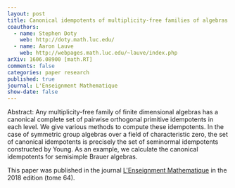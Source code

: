```yaml
---
layout: post
title: Canonical idempotents of multiplicity-free families of algebras
coauthors: 
  - name: Stephen Doty
    web: http://doty.math.luc.edu/
  - name: Aaron Lauve
    web: http://webpages.math.luc.edu/~lauve/index.php
arXiv: 1606.08900 [math.RT]
comments: false
categories: paper research
published: true
journal: L'Enseignment Mathematique
show-date: false
---
```


Abstract: Any multiplicity-free family of finite dimensional algebras has a canonical complete set of pairwise orthogonal primitive idempotents in each level. We give various methods to compute these idempotents. In the case of symmetric group algebras over a field of characteristic zero, the set of canonical idempotents is precisely the set of seminormal idempotents constructed by Young. As an example, we calculate the canonical idempotents for semisimple Brauer algebras.

This paper was published in the journal [L'Enseignment Mathematique](http://www.unige.ch/math/EnsMath/EM_en/recent1.html) in the 2018 edition (tome 64).
